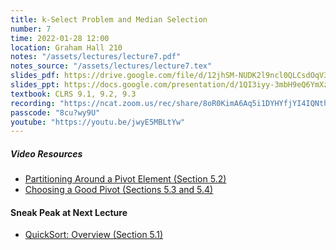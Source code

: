 ```yaml
---
title: k-Select Problem and Median Selection
number: 7
time: 2022-01-28 12:00
location: Graham Hall 210
notes: "/assets/lectures/lecture7.pdf"
notes_source: "/assets/lectures/lecture7.tex"
slides_pdf: https://drive.google.com/file/d/12jhSM-NUDK2l9ncl0QLCsdOqV3YT6TU_/view?usp=sharing
slides_ppt: https://docs.google.com/presentation/d/1QI3iyy-3mbH9eQ6YmXzfL_8WTI4o8My3FKm3vNp_Xfs/edit?usp=sharing
textbook: CLRS 9.1, 9.2, 9.3
recording: "https://ncat.zoom.us/rec/share/8oR0KimA6Aq5i1DYHYfjYI4IQNthSPcrIgLiLeUrDrBAXBMnhGGGLhZZ3Mr69_A.sdungqyOkKtIfF1m?startTime=1643389279000"
passcode: "8cu?wy9U"
youtube: "https://youtu.be/jwyE5MBLtYw"
---
```


##### Video Resources
- [Partitioning Around a Pivot Element (Section 5.2)](https://www.youtube.com/watch?v=LYzdRN5iFdA&list=PLEGCF-WLh2RLHqXx6-GZr_w7LgqKDXxN_&index=25)
- [Choosing a Good Pivot (Sections 5.3 and 5.4)](https://www.youtube.com/watch?v=kqO46FOUTbI&list=PLEGCF-WLh2RLHqXx6-GZr_w7LgqKDXxN_&index=26)


#### Sneak Peak at Next Lecture
- [QuickSort: Overview (Section 5.1)](https://www.youtube.com/watch?v=ETo1cpLN7kk&list=PLEGCF-WLh2RLHqXx6-GZr_w7LgqKDXxN_&index=24)
